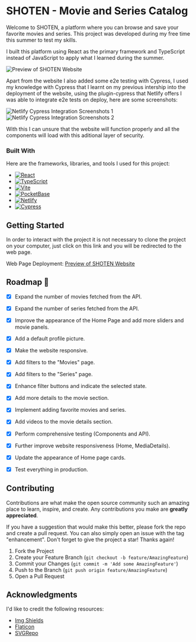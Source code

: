 # SHOTEN - Movie and Series Catalog

Welcome to SHOTEN, a platform where you can browse and save your favorite movies and series. This project was developed during my free time this summer to test my skills.

I built this platform using React as the primary framework and TypeScript instead of JavaScript to apply what I learned during the summer.


![Preview of SHOTEN Website][gif-web]

Apart from the website I also added some e2e testing with Cypress, I used my knowledge with Cypress that I learnt on my previous intership into the deployment of the website, using the plugin-cypress that Netlify offers I was able to integrate e2e tests on deploy, here are some screenshots:

![Netlify Cypress Integration Screenshots 1][netlify-cypress1]
![Netlify Cypress Integration Screenshots 2][netlify-cypress2]

With this I can unsure that the website will function properly and all the components will load with this aditional layer of security.

### Built With

Here are the frameworks, libraries, and tools I used for this project:

* [![React][React.js]][React-url]
* [![TypeScript][TS]][TypeScript-url]
* [![Vite][Vite]][Vite-url]
* [![PocketBase][PocketBase]][PocketBase-url]
* [![Netlify][Netlify]][Netlify-url]
* [![Cypress][Cypress]][Cypress-url]
  

## Getting Started

In order to interact with the project it is not necessary to clone the project on your computer, just click on this link and you will be redirected to the web page.

Web Page Deployment: [Preview of SHOTEN Website](https://shoten-itsjrillo.netlify.app)

## Roadmap 📝

- [x] Expand the number of movies fetched from the API.
- [x] Expand the number of series fetched from the API.
- [x] Improve the appearance of the Home Page and add more sliders and movie panels.
- [x] Add a default profile picture.
- [x] Make the website responsive.
- [x] Add filters to the "Movies" page.
- [x] Add filters to the "Series" page.
- [x] Enhance filter buttons and indicate the selected state.
- [x] Add more details to the movie section.
- [x] Implement adding favorite movies and series.
- [x] Add videos to the movie details section.
- [x] Perform comprehensive testing (Components and API).
- [x] Further improve website responsiveness (Home, MediaDetails).
- [x] Update the appearance of Home page cards.
- [x] Test everything in production.


## Contributing

Contributions are what make the open source community such an amazing place to learn, inspire, and create. Any contributions you make are **greatly appreciated**.

If you have a suggestion that would make this better, please fork the repo and create a pull request. You can also simply open an issue with the tag "enhancement".
Don't forget to give the project a star! Thanks again!

1. Fork the Project
2. Create your Feature Branch (`git checkout -b feature/AmazingFeature`)
3. Commit your Changes (`git commit -m 'Add some AmazingFeature'`)
4. Push to the Branch (`git push origin feature/AmazingFeature`)
5. Open a Pull Request


## Acknowledgments

I'd like to credit the following resources:
* [Img Shields](https://shields.io)
* [Flaticon](https://flaticon.com)
* [SVGRepo](https://www.svgrepo.com)

[netlify-cypress1]: https://snipboard.io/luLZMg.jpg
[netlify-cypress2]: https://snipboard.io/01X3N9.jpg
[gif-web]: /src/assets/demo.gif

[React.js]: https://img.shields.io/badge/React-20232A?style=for-the-badge&logo=react&logoColor=61DAFB
[React-url]: https://reactjs.org/

[TS]: https://img.shields.io/badge/TypeScript-3178c6?style=for-the-badge&logo=TypeScript&logoColor=black
[TypeScript-url]: https://www.typescriptlang.org

[Vite]: https://img.shields.io/badge/Vite-000000?style=for-the-badge&logo=Vite&logoColor=white
[Vite-url]: https://vitejs.dev

[Netlify]: https://img.shields.io/badge/Netlify-0cac9b?style=for-the-badge&logo=Netlify&logoColor=white
[Netlify-url]: https://www.netlify.com

[PocketBase]: https://img.shields.io/badge/PocketBase-ffffff?style=for-the-badge&logo=PocketBase&logoColor=black
[PocketBase-url]: https://pocketbase.io

[Cypress]: https://img.shields.io/badge/Cypress-000000?style=for-the-badge&logo=Cypress&logoColor=white
[Cypress-url]: https://www.cypress.io


